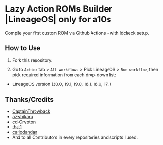 # Lazy Action ROMs Builder |LineageOS| only for a10s
Compile your first custom ROM via Github Actions - with ldcheck setup.

## How to Use
1. Fork this repository.

2. Go to `Action` tab > `All workflows` > Pick LineageOS > `Run workflow`, then pick required information from each drop-down list:
 - LineageOS version (20.0, 19.1, 19.0, 18.1, 18.0, 17.1)

## Thanks/Credits
 - [CaptainThrowback](https://github.com/CaptainThrowback)
 - [azwhikaru](https://github.com/azwhikaru)
 - [cd-Crypton](https://github.com/cd-Crypton)
 - [that1](https://github.com/that1)
 - [carlodandan](https://github.com/carlodandan)
 - And to all Contributors in every repositories and scripts I used.
